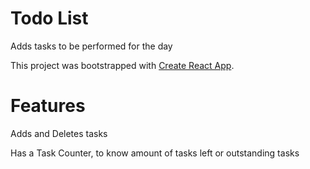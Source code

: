 # Todo List

Adds tasks to be performed for the day

This project was bootstrapped with [Create React App](https://github.com/facebook/create-react-app).

# Features
Adds and Deletes tasks

Has a Task Counter, to know amount of tasks left or outstanding tasks


